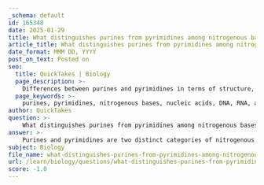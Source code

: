 ```yaml
---
_schema: default
id: 165348
date: 2025-01-29
title: What distinguishes purines from pyrimidines among nitrogenous bases?
article_title: What distinguishes purines from pyrimidines among nitrogenous bases?
date_format: MMM DD, YYYY
post_on_text: Posted on
seo:
  title: QuickTakes | Biology
  page_description: >-
    Differences between purines and pyrimidines in terms of structure, chemical composition, and function in nucleic acids such as DNA and RNA.
  page_keywords: >-
    purines, pyrimidines, nitrogenous bases, nucleic acids, DNA, RNA, adenine, guanine, cytosine, thymine, uracil, base pairing, biochemical processes, nucleotide structure
author: QuickTakes
question: >-
    What distinguishes purines from pyrimidines among nitrogenous bases?
answer: >-
    Purines and pyrimidines are two distinct categories of nitrogenous bases that play crucial roles in the structure of nucleic acids like DNA and RNA. Here are the key differences that distinguish purines from pyrimidines:\n\n1. **Structure**:\n   - **Purines**: These are larger, double-ring structures composed of a fused pyrimidine and imidazole ring. The two purines found in nucleic acids are adenine (A) and guanine (G).\n   - **Pyrimidines**: These are smaller, single-ring structures. The pyrimidines present in nucleic acids include cytosine (C), thymine (T), and uracil (U).\n\n2. **Chemical Composition**:\n   - **Purines**: The general formula for purines is C5H5N5, indicating a higher number of carbon and nitrogen atoms compared to pyrimidines.\n   - **Pyrimidines**: The general formula for pyrimidines is C4H4N2, which reflects their simpler structure.\n\n3. **Base Pairing**:\n   - In DNA, purines pair with pyrimidines to maintain a consistent width of the DNA double helix. Adenine pairs with thymine (or uracil in RNA), and guanine pairs with cytosine. This specific pairing is essential for the stability and integrity of the genetic code.\n\n4. **Functionality**:\n   - Both purines and pyrimidines are essential for the formation of nucleotides, which are the building blocks of nucleic acids. However, their structural differences influence how they interact with other molecules and their roles in various biochemical processes.\n\nIn summary, the primary distinctions between purines and pyrimidines lie in their structural complexity, chemical composition, and their specific roles in base pairing within nucleic acids.
subject: Biology
file_name: what-distinguishes-purines-from-pyrimidines-among-nitrogenous-bases.md
url: /learn/biology/questions/what-distinguishes-purines-from-pyrimidines-among-nitrogenous-bases
score: -1.0
---
```


&nbsp;